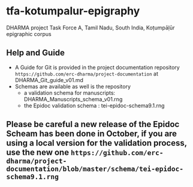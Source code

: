 # tfa-kotumpalur-epigraphy
DHARMA project Task Force A, Tamil Nadu, South India, Koṭumpāḷūr epigraphic corpus

## Help and Guide
* A Guide for Git is provided in the project documentation repository `https://github.com/erc-dharma/project-documentation` at DHARMA_Git_guide_v01.md
* Schemas are available as well is the repository
  - a validation schema for manuscripts: DHARMA_Manuscripts_schema_v01.rng
  - the Epidoc validation schema : tei-epidoc-schema9.1.rng

## Please be careful a new release of the Epidoc Scheam has been done in October, if you are using a local version for the validation process, use the new one `https://github.com/erc-dharma/project-documentation/blob/master/schema/tei-epidoc-schema9.1.rng`
